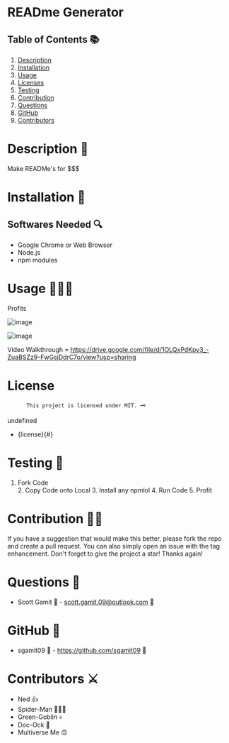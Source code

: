 
# READme Generator

## Table of Contents 📚

1. [Description](#description)
2. [Installation](#installation)
3. [Usage](#usage)
4. [Licenses](#licenses)
5. [Testing](#testing)
6. [Contribution](#contribution)
7. [Questions](#questions)
8. [GitHub](#gitHub)
9. [Contributors](#contributors)

# Description 📖

Make READMe's for $$$


# Installation 🧰

## Softwares Needed 🔍

* Google Chrome or Web Browser
* Node.js
* npm modules

# Usage 👨🏻‍💻

Profits

![image](https://avatarfiles.alphacoders.com/893/thumb-89303.gif)

![image](https://user-images.githubusercontent.com/98362675/164581215-25730a18-7329-4d65-94ed-f1eaffa0926a.png)


Video Walkthrough = https://drive.google.com/file/d/1OLQxPdKpy3_-ZuaBSZz9-FwGsjDdrC7o/view?usp=sharing

# License

          This project is licensed under MIT. 🗝

undefined 
 * {license}{#}

# Testing 🧮

1. Fork Code  
                2. Copy Code onto Local
                3. Install any npmlol 
                4. Run Code 
                5. Profit

# Contribution 👨‍💻

If you have a suggestion that would make this better, please fork the repo and create a pull request. 
                You can also simply open an issue with the tag enhancement. Don't forget to give the project a star! 
                Thanks again!

# Questions 🔮

* Scott Gamit 🤴 -  scott.gamit.09@outlook.com 📧 

# GitHub 💼

* sgamit09 🤴  - https://github.com/sgamit09 🔗

# Contributors ⚔️

* Ned 👍
* Spider-Man 🦸🏻‍♂️
* Green-Goblin 💀
* Doc-Ock 🐙
* Multiverse Me 🙃
